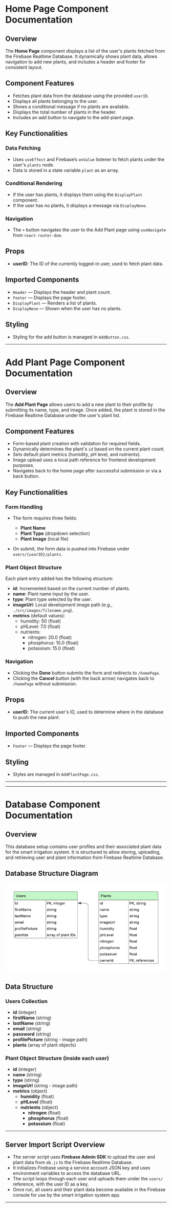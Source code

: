 
# Home Page Component Documentation  

## Overview  
The **Home Page** component displays a list of the user's plants fetched from the Firebase Realtime Database. It dynamically shows plant data, allows navigation to add new plants, and includes a header and footer for consistent layout.  

## Component Features  
- Fetches plant data from the database using the provided `userID`.  
- Displays all plants belonging to the user.  
- Shows a conditional message if no plants are available.  
- Displays the total number of plants in the header.  
- Includes an add button to navigate to the add-plant page.  

## Key Functionalities  

### Data Fetching  
- Uses `useEffect` and Firebase’s `onValue` listener to fetch plants under the user's `plants` node.  
- Data is stored in a state variable `plant` as an array.  

### Conditional Rendering  
- If the user has plants, it displays them using the `DisplayPlant` component.  
- If the user has no plants, it displays a message via `DisplayNone`.  

### Navigation  
- The `+` button navigates the user to the Add Plant page using `useNavigate` from `react-router-dom`.  

## Props  
- **userID**: The ID of the currently logged-in user, used to fetch plant data.  

## Imported Components  
- `Header` — Displays the header and plant count.  
- `Footer` — Displays the page footer.  
- `DisplayPlant` — Renders a list of plants.  
- `DisplayNone` — Shown when the user has no plants.  

## Styling  
- Styling for the add button is managed in `AddButton.css`.  

---

# Add Plant Page Component Documentation  

## Overview  
The **Add Plant Page** allows users to add a new plant to their profile by submitting its name, type, and image. Once added, the plant is stored in the Firebase Realtime Database under the user's plant list.  

## Component Features  
- Form-based plant creation with validation for required fields.  
- Dynamically determines the plant's `id` based on the current plant count.  
- Sets default plant metrics (humidity, pH level, and nutrients).  
- Image upload uses a local path reference for frontend development purposes.  
- Navigates back to the home page after successful submission or via a back button.  

## Key Functionalities  

### Form Handling  
- The form requires three fields:  
  - **Plant Name**  
  - **Plant Type** (dropdown selection)  
  - **Plant Image** (local file)  

- On submit, the form data is pushed into Firebase under `users/{userID}/plants`.  

### Plant Object Structure  
Each plant entry added has the following structure:  
- **id**: Incremented based on the current number of plants.  
- **name**: Plant name input by the user.  
- **type**: Plant type selected by the user.  
- **imageUrl**: Local development image path (e.g., `./src/images/filename.png`).  
- **metrics** (default values):  
  - humidity: 50 (float)  
  - pHLevel: 7.0 (float)  
  - nutrients:  
    - nitrogen: 20.0 (float)  
    - phosphorus: 10.0 (float)  
    - potassium: 15.0 (float)  

### Navigation  
- Clicking the **Done** button submits the form and redirects to `/homePage`.  
- Clicking the **Cancel** button (with the back arrow) navigates back to `/homePage` without submission.  

## Props  
- **userID**: The current user's ID, used to determine where in the database to push the new plant.  

## Imported Components  
- `Footer` — Displays the page footer.  

## Styling  
- Styles are managed in `AddPlantPage.css`.  

---

---

# Database Component Documentation  

## Overview  
This database setup contains user profiles and their associated plant data for the smart irrigation system. It is structured to allow storing, uploading, and retrieving user and plant information from Firebase Realtime Database.  

## Database Structure Diagram

![Database Diagram](smart-irrigation-system/src/images/Databasediagram.png)

## Data Structure  

### Users Collection  
- **id** (integer)  
- **firstName** (string)  
- **lastName** (string)  
- **email** (string)  
- **password** (string)  
- **profilePicture** (string - image path)  
- **plants** (array of plant objects)  

### Plant Object Structure (inside each user)  
- **id** (integer)  
- **name** (string)  
- **type** (string)  
- **imageUrl** (string - image path)  
- **metrics** (object)  
  - **humidity** (float)  
  - **pHLevel** (float)  
  - **nutrients** (object)  
    - **nitrogen** (float)  
    - **phosphorus** (float)  
    - **potassium** (float)  

---

## Server Import Script Overview  
- The server script uses **Firebase Admin SDK** to upload the user and plant data from `db.js` to the Firebase Realtime Database.  
- It initializes Firebase using a service account JSON key and uses environment variables to access the database URL.  
- The script loops through each user and uploads them under the `users/` reference, with the user ID as a key.  
- Once run, all users and their plant data become available in the Firebase console for use by the smart irrigation system app.  
 
---
